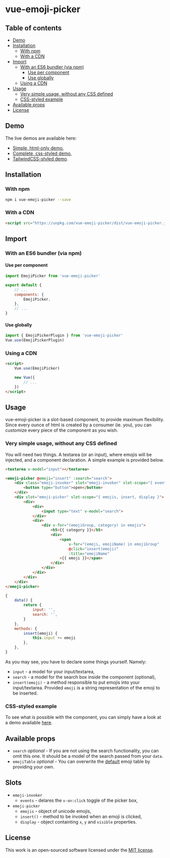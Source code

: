 # vue-emoji-picker
## Table of contents
- [Demo](#demo)
- [Installation](#installation)
    - [With npm](#with-npm)
    - [With a CDN](#with-a-cdn)
- [Import](#import)
    - [With an ES6 bundler (via npm)](#with-an-es6-bundler-via-npm)
        - [Use per component](#use-per-component)
        - [Use globally](#use-globally)
    - [Using a CDN](#using-a-cdn)
- [Usage](#usage)
    - [Very simple usage, without any CSS defined](#very-simple-usage-without-any-css-defined)
    - [CSS-styled example](#css-styled-example)
- [Available props](#available-props)
- [License](#license)


## Demo
The live demos are available here:
- [Simple, html-only demo](https://codepen.io/DCzajkowski/pen/JLypqP),
- [Complete, css-styled demo](https://codepen.io/DCzajkowski/pen/jzLzWp),
- [TailwindCSS-styled demo](https://codepen.io/DCzajkowski/pen/Brxvzj).

## Installation
### With npm
```bash
npm i vue-emoji-picker --save
```

### With a CDN
```html
<script src="https://unpkg.com/vue-emoji-picker/dist/vue-emoji-picker.js"></script>
```

## Import
### With an ES6 bundler (via npm)
#### Use per component
```js
import EmojiPicker from 'vue-emoji-picker'

export default {
    // ...
    components: {
        EmojiPicker,
    },
    // ...
}
```

#### Use globally
```js
import { EmojiPickerPlugin } from 'vue-emoji-picker'
Vue.use(EmojiPickerPlugin)
```

### Using a CDN
```html
<script>
    Vue.use(EmojiPicker)

    new Vue({
        // ...
    })
</script>
```

## Usage
vue-emoji-picker is a slot-based component, to provide maximum flexibility.
Since every ounce of html is created by a consumer (ie. you), you can customize every piece of the component as you wish.

### Very simple usage, without any CSS defined
You will need two things. A textarea (or an input), where emojis will be injected, and a component declaration. A simple example is provided below.
```html
<textarea v-model="input"></textarea>

<emoji-picker @emoji="insert" :search="search">
    <div class="emoji-invoker" slot="emoji-invoker" slot-scope="{ events }" v-on="events">
        <button type="button">open</button>
    </div>
    <div slot="emoji-picker" slot-scope="{ emojis, insert, display }">
        <div>
            <div>
                <input type="text" v-model="search">
            </div>
            <div>
                <div v-for="(emojiGroup, category) in emojis">
                    <h5>{{ category }}</h5>
                    <div>
                        <span
                            v-for="(emoji, emojiName) in emojiGroup"
                            @click="insert(emoji)"
                            :title="emojiName"
                        >{{ emoji }}</span>
                    </div>
                </div>
            </div>
        </div>
    </div>
</emoji-picker>
```

```js
{
    data() {
        return {
            input: '',
            search: '',
        }
    },
    methods: {
        insert(emoji) {
            this.input += emoji
        },
    },
}
```

As you may see, you have to declare some things yourself. Namely:
- `input` - a model for your input/textarea,
- `search` - a model for the search box inside the component (optional),
- `insert(emoji)` - a method responsible to put emojis into your input/textarea. Provided `emoji` is a string representation of the emoji to be inserted.

### CSS-styled example
To see what is possible with the component, you can simply have a look at a demo available [here](https://codepen.io/DCzajkowski/pen/jzLzWp).

## Available props
- `search` _optional_ - If you are not using the search functionality, you can omit this one. It should be a model of the search passed from your `data`.
- `emojiTable` _optional_ - You can overwrite the [default](https://github.com/DCzajkowski/vue-emoji-picker/blob/master/src/emojis.js) emoji table by providing your own.

## Slots
- `emoji-invoker`
    - `events` - delares the `v-on:click` toggle of the picker box,
- `emoji-picker`
    - `emojis` - object of unicode emojis,
    - `insert()` - method to be invoked when an emoji is clicked,
    - `display` - object containting `x`, `y` and `visible` properties.

## License
This work is an open-sourced software licensed under the [MIT license](https://opensource.org/licenses/MIT).
